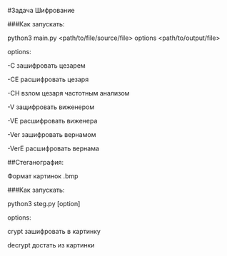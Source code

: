 #Задача Шифрование

###Как запускать:

python3 main.py <path/to/file/source/file> options <path/to/output/file>

options:

-C зашифровать цезарем

-CE расшифровать цезаря

-CH взлом цезаря частотным анализом

-V защифровать виженером

-VE расшифровать виженера

-Ver зашифровать вернамом

-VerE расшифровать вернама

##Стеганография:

Формат картинок .bmp

###Как запускать:

python3 steg.py [option]

options:

crypt зашифровать в картинку

decrypt достать из картинки




